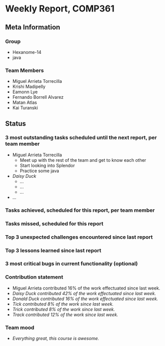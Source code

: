 # Weekly Report, COMP361

## Meta Information

### Group

 * Hexanome-14
 * java

### Team Members

 * Miguel Arrieta Torrecilla
 * Krishi Madipelly
 * Eamonn Lye
 * Fernando Borrell Alvarez
 * Matan Atlas
 * Kai Turanski

## Status

### 3 most outstanding tasks scheduled until the next report, per team member

 * Miguel Arrieta Torrecilla
   * Meet up with the rest of the team and get to know each other
   * Start looking into Splendor
   * Practice some java
 * *Daisy Duck*
   * *...*
   * *...*
   * *...*
 * *...*

### Tasks achieved, scheduled for this report, per team member

### Tasks missed, scheduled for this report

### Top 3 unexpected challenges encountered since last report

### Top 3 lessons learned since last report

### 3 most critical bugs in current functionality (optional)

### Contribution statement

 * Miguel Arrieta contributed 16% of the work effectuated since last week.
 * *Daisy Duck contributed 42% of the work effectuated since last week.*
 * *Donald Duck contributed 16% of the work effectuated since last week.*
 * *Tick contributed 8% of the work since last week.*
 * *Trick contributed 8% of the work since last week.*
 * *Track contributed 12% of the work since last week.*

### Team mood

 * *Everything great, this course is awesome.*
